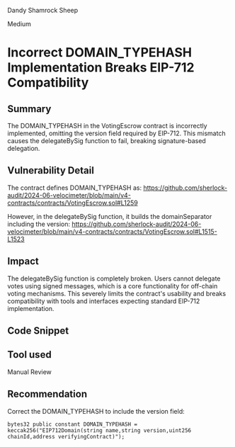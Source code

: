 Dandy Shamrock Sheep

Medium

# Incorrect DOMAIN_TYPEHASH Implementation Breaks EIP-712 Compatibility

## Summary
The DOMAIN_TYPEHASH in the VotingEscrow contract is incorrectly implemented, omitting the version field required by EIP-712. This mismatch causes the delegateBySig function to fail, breaking signature-based delegation.

## Vulnerability Detail
The contract defines DOMAIN_TYPEHASH as:
https://github.com/sherlock-audit/2024-06-velocimeter/blob/main/v4-contracts/contracts/VotingEscrow.sol#L1259

However, in the delegateBySig function, it builds the domainSeparator including the version:
https://github.com/sherlock-audit/2024-06-velocimeter/blob/main/v4-contracts/contracts/VotingEscrow.sol#L1515-L1523


## Impact
The delegateBySig function is completely broken. Users cannot delegate votes using signed messages, which is a core functionality for off-chain voting mechanisms. This severely limits the contract's usability and breaks compatibility with tools and interfaces expecting standard EIP-712 implementation.

## Code Snippet

## Tool used

Manual Review

## Recommendation
Correct the DOMAIN_TYPEHASH to include the version field:
```solidity
bytes32 public constant DOMAIN_TYPEHASH = keccak256("EIP712Domain(string name,string version,uint256 chainId,address verifyingContract)");
```
